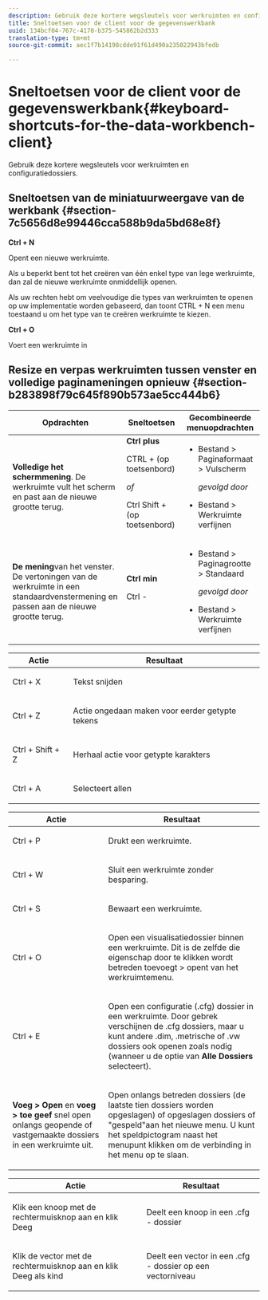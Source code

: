 ```yaml
---
description: Gebruik deze kortere wegsleutels voor werkruimten en configuratiedossiers.
title: Sneltoetsen voor de client voor de gegevenswerkbank
uuid: 134bcf04-767c-4170-b375-545862b2d333
translation-type: tm+mt
source-git-commit: aec1f7b14198cdde91f61d490a235022943bfedb

---
```



# Sneltoetsen voor de client voor de gegevenswerkbank{#keyboard-shortcuts-for-the-data-workbench-client}

Gebruik deze kortere wegsleutels voor werkruimten en configuratiedossiers.

## Sneltoetsen van de miniatuurweergave van de werkbank {#section-7c5656d8e99446cca588b9da5bd68e8f}

**Ctrl + N**

Opent een nieuwe werkruimte.

Als u beperkt bent tot het creëren van één enkel type van lege werkruimte, dan zal de nieuwe werkruimte onmiddellijk openen.

Als uw rechten hebt om veelvoudige die types van werkruimten te openen op uw implementatie worden gebaseerd, dan toont CTRL + N een menu toestaand u om het type van te creëren werkruimte te kiezen.

**Ctrl + O**

Voert een werkruimte in

## Resize en verpas werkruimten tussen venster en volledige paginameningen opnieuw {#section-b283898f79c645f890b573ae5cc444b6}

<table id="table_A01C514C99F043338D183A6839E03DEA"> 
 <thead> 
  <tr> 
   <th colname="col1" class="entry"> Opdrachten </th> 
   <th colname="col2" class="entry"> Sneltoetsen </th> 
   <th colname="col3" class="entry"> Gecombineerde menuopdrachten </th> 
  </tr>
 </thead>
 <tbody> 
  <tr> 
   <td colname="col1"> <p><b>Volledige het schermmening</b>. De werkruimte vult het scherm en past aan de nieuwe grootte terug. </p> </td> 
   <td colname="col2"><b>Ctrl plus</b> <p>CTRL + (op toetsenbord) </p> <p><i>of</i> </p> <p>Ctrl Shift + (op toetsenbord) </p> </td> 
   <td colname="col3"> 
    <ul id="ul_C7C731B894D946D9916F50806F015857"> 
     <li id="li_452B4C119B1A40038A408CFFC53653A9"><span class="uicontrol"> Bestand</span> &gt; <span class="uicontrol"> Paginaformaat</span> &gt; <span class="uicontrol"> Vulscherm</span> <p><i>gevolgd door</i> </p> </li> 
     <li id="li_DE9B8B31B9F24A6AA68A1D0DB886B501"><span class="uicontrol"> Bestand</span> &gt; <span class="uicontrol"> Werkruimte verfijnen</span> </li> 
    </ul> </td> 
  </tr> 
  <tr> 
   <td colname="col1"> <p><b>De mening</b>van het venster. De vertoningen van de werkruimte in een standaardvenstermening en passen aan de nieuwe grootte terug. </p> </td> 
   <td colname="col2"><b>Ctrl min</b> <p>Ctrl - </p> </td> 
   <td colname="col3"> 
    <ul id="ul_3474B9EFD69343C09BC84E485D896C28"> 
     <li id="li_820BAED76FF24A5785E6D89C5C692DD5">Bestand &gt; Paginagrootte &gt; Standaard <p><i>gevolgd door</i> </p> </li> 
     <li id="li_337789F282CE4C2C990C67B115782454">Bestand &gt; Werkruimte verfijnen </li> 
    </ul> </td> 
  </tr> 
 </tbody> 
</table>

<!-- <a id="section_0597BF92E1AF4BCF9F1C8CEFFE52649A"></a> -->

<table id="table_B774FDAD85AD443897F0F9BC3EC843C7"> 
 <thead> 
  <tr> 
   <th colname="col1" class="entry"> Actie </th> 
   <th colname="col2" class="entry"> Resultaat </th> 
  </tr>
 </thead>
 <tbody> 
  <tr> 
   <td colname="col1"> <p>Ctrl + X </p> </td> 
   <td colname="col2"> <p>Tekst snijden </p> </td> 
  </tr> 
  <tr> 
   <td colname="col1"> <p>Ctrl + Z </p> </td> 
   <td colname="col2"> <p>Actie ongedaan maken voor eerder getypte tekens </p> </td> 
  </tr> 
  <tr> 
   <td colname="col1"> <p>Ctrl + Shift + Z </p> </td> 
   <td colname="col2"> <p>Herhaal actie voor getypte karakters </p> </td> 
  </tr> 
  <tr> 
   <td colname="col1"> <p>Ctrl + A </p> </td> 
   <td colname="col2"> <p>Selecteert allen </p> </td> 
  </tr> 
 </tbody> 
</table>

<table id="table_BFCDE46CE5F64AF291A67EC488EF92A1"> 
 <thead> 
  <tr> 
   <th colname="col1" class="entry"> Actie </th> 
   <th colname="col2" class="entry"> Resultaat </th> 
  </tr>
 </thead>
 <tbody> 
  <tr> 
   <td colname="col1"> <p>Ctrl + P </p> </td> 
   <td colname="col2"> <p>Drukt een werkruimte. </p> </td> 
  </tr> 
  <tr> 
   <td colname="col1"> <p>Ctrl + W </p> </td> 
   <td colname="col2"> <p>Sluit een werkruimte zonder besparing. </p> </td> 
  </tr> 
  <tr> 
   <td colname="col1"> <p>Ctrl + S </p> </td> 
   <td colname="col2"> <p>Bewaart een werkruimte. </p> </td> 
  </tr> 
  <tr> 
   <td colname="col1"> <p>Ctrl + O </p> </td> 
   <td colname="col2"> <p>Open een visualisatiedossier binnen een werkruimte. Dit is de zelfde die eigenschap door te klikken wordt betreden toevoegt &gt; opent van het werkruimtemenu. </p> </td> 
  </tr> 
  <tr> 
   <td colname="col1"> <p>Ctrl + E </p> </td> 
   <td colname="col2"> <p>Open een configuratie (.cfg) dossier in een werkruimte. Door gebrek verschijnen de .cfg dossiers, maar u kunt andere .dim, .metrische of .vw dossiers ook openen zoals nodig (wanneer u de optie van <b>Alle Dossiers</b> selecteert). </p> </td> 
  </tr> 
  <tr> 
   <td colname="col1"> <p><b>Voeg &gt; Open</b> en <b>voeg &gt; toe geef</b> snel open onlangs geopende of vastgemaakte dossiers in een werkruimte uit. </p> </td> 
   <td colname="col2"> <p>Open onlangs betreden dossiers (de laatste tien dossiers worden opgeslagen) of opgeslagen dossiers of "gespeld"aan het nieuwe menu. U kunt het speldpictogram naast het menupunt klikken om de verbinding in het menu op te slaan. </p> </td> 
  </tr> 
 </tbody> 
</table>

<table id="table_99414A5999F94A2EAB2BBBA27EE487F5"> 
 <thead> 
  <tr> 
   <th colname="col1" class="entry"> Actie </th> 
   <th colname="col2" class="entry"> Resultaat </th> 
  </tr>
 </thead>
 <tbody> 
  <tr> 
   <td colname="col1"> <p>Klik een knoop met de rechtermuisknop aan en klik <span class="uicontrol"> Deeg</span> </p> </td> 
   <td colname="col2"> <p>Deelt een knoop in een <span class="filepath"> .cfg</span> - dossier </p> </td> 
  </tr> 
  <tr> 
   <td colname="col1"> <p>Klik de vector met de rechtermuisknop aan en klik <span class="uicontrol"> Deeg als kind</span> </p> </td> 
   <td colname="col2"> <p>Deelt een vector in een <span class="filepath"> .cfg</span> - dossier op een vectorniveau </p> </td> 
  </tr> 
 </tbody> 
</table>
